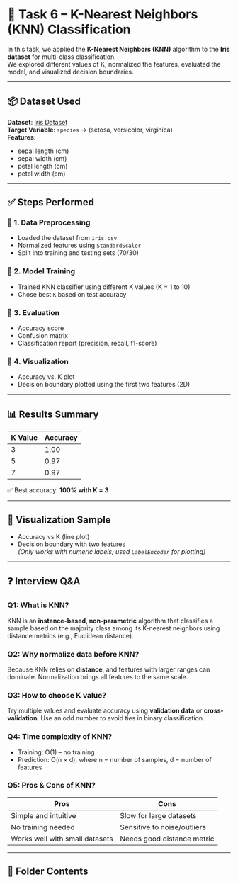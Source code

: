 # 🧠 Task 6 – K-Nearest Neighbors (KNN) Classification

In this task, we applied the **K-Nearest Neighbors (KNN)** algorithm to the **Iris dataset** for multi-class classification.  
We explored different values of K, normalized the features, evaluated the model, and visualized decision boundaries.

---

## 📦 Dataset Used

**Dataset**: [Iris Dataset](https://archive.ics.uci.edu/ml/datasets/iris)  
**Target Variable**: `species` → (setosa, versicolor, virginica)  
**Features**:
- sepal length (cm)
- sepal width (cm)
- petal length (cm)
- petal width (cm)

---

## ✅ Steps Performed

### 🔹 1. Data Preprocessing
- Loaded the dataset from `iris.csv`
- Normalized features using `StandardScaler`
- Split into training and testing sets (70/30)

### 🔹 2. Model Training
- Trained KNN classifier using different K values (K = 1 to 10)
- Chose best `K` based on test accuracy

### 🔹 3. Evaluation
- Accuracy score
- Confusion matrix
- Classification report (precision, recall, f1-score)

### 🔹 4. Visualization
- Accuracy vs. K plot
- Decision boundary plotted using the first two features (2D)

---

## 📊 Results Summary

| K Value | Accuracy |
|---------|----------|
| 3       | 1.00     |
| 5       | 0.97     |
| 7       | 0.97     |

✅ Best accuracy: **100% with K = 3**

---

## 🌈 Visualization Sample

- Accuracy vs K (line plot)
- Decision boundary with two features  
  *(Only works with numeric labels; used `LabelEncoder` for plotting)*

---

## ❓ Interview Q&A

### Q1: What is KNN?
KNN is an **instance-based, non-parametric** algorithm that classifies a sample based on the majority class among its K-nearest neighbors using distance metrics (e.g., Euclidean distance).

### Q2: Why normalize data before KNN?
Because KNN relies on **distance**, and features with larger ranges can dominate. Normalization brings all features to the same scale.

### Q3: How to choose K value?
Try multiple values and evaluate accuracy using **validation data** or **cross-validation**. Use an odd number to avoid ties in binary classification.

### Q4: Time complexity of KNN?
- Training: O(1) – no training
- Prediction: O(n × d), where n = number of samples, d = number of features

### Q5: Pros & Cons of KNN?

| Pros                                | Cons                             |
|-------------------------------------|----------------------------------|
| Simple and intuitive                | Slow for large datasets          |
| No training needed                  | Sensitive to noise/outliers      |
| Works well with small datasets      | Needs good distance metric       |

---

## 📁 Folder Contents

